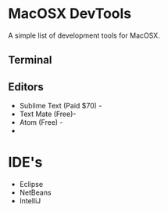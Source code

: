 MacOSX DevTools
========================

A simple list of development tools for MacOSX.


## Terminal

## Editors
* Sublime Text (Paid $70) - 
* Text Mate (Free)- 
* Atom (Free) - 
* 

# IDE's
* Eclipse
* NetBeans
* IntelliJ



